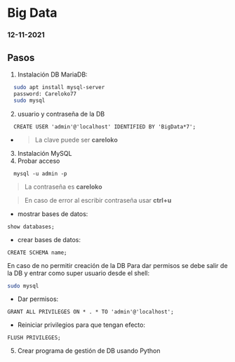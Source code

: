 <h1><strong>Big Data</strong></h1>
<h3>12-11-2021</h3>

<h2>Pasos</h2>

1. Instalación DB MariaDB:
```bash
  sudo apt install mysql-server
  password: Careloko77
  sudo mysql
```

2. usuario y contraseña de la DB
```mysql
  CREATE USER 'admin'@'localhost' IDENTIFIED BY 'BigData*7';
```
  - >La clave puede ser **careloko**

3. Instalación MySQL
4. Probar acceso
```mysql
  mysql -u admin -p
```
  > La contraseña es **careloko**

  >En caso de error al escribir contraseña usar **ctrl+u**

- mostrar bases de datos:
```mysql
show databases;
```

- crear bases de datos:
```mysql
CREATE SCHEMA name;
```

En caso de no permitir creación de la DB
Para dar permisos se debe salir de la DB y entrar como super usuario desde el shell:
```bash
sudo mysql
```

- Dar permisos:
```mysql
GRANT ALL PRIVILEGES ON * . * TO 'admin'@'localhost';
```

- Reiniciar privilegios para que tengan efecto:
```mysql
FLUSH PRIVILEGES;
```

5. Crear programa de gestión de DB usando Python
